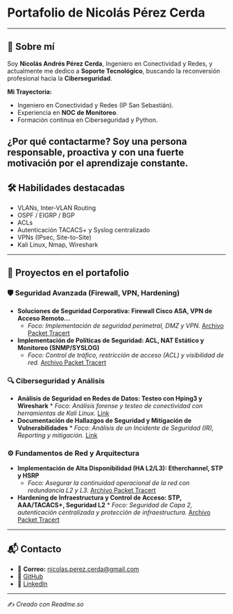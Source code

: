 #  **Portafolio de Nicolás Pérez Cerda**

---

## 👤 Sobre mí

Soy **Nicolás Andrés Pérez Cerda**, Ingeniero en Conectividad y Redes, y actualmente me dedico a **Soporte Tecnológico**, buscando la reconversión profesional hacia la **Ciberseguridad**.

**Mi Trayectoria:**
* Ingeniero en Conectividad y Redes (IP San Sebastián).
* Experiencia en **NOC de Monitoreo**.
* Formación continua en Ciberseguridad y Python.

**¿Por qué contactarme?**
Soy una persona **responsable, proactiva** y con una fuerte motivación por el aprendizaje constante.
---
## 🛠️ Habilidades destacadas
- VLANs, Inter-VLAN Routing  
- OSPF / EIGRP / BGP  
- ACLs   
- Autenticación TACACS+ y Syslog centralizado  
- VPNs (IPsec, Site-to-Site)  
- Kali Linux, Nmap, Wireshark   

---
## 📁 Proyectos en el portafolio

### 🛡️ Seguridad Avanzada (Firewall, VPN, Hardening)
* **Soluciones de Seguridad Corporativa: Firewall Cisco ASA, VPN de Acceso Remoto...**
  * *Foco: Implementación de seguridad perimetral, DMZ y VPN.* [Archivo Packet Tracert](https://drive.google.com/file/d/19kWHh3tJvBpkttV4DVBgv-Ci5MAmPjTS/view?usp=drive_link)
* **Implementación de Políticas de Seguridad: ACL, NAT Estático y Monitoreo (SNMP/SYSLOG)**
  * *Foco: Control de tráfico, restricción de acceso (ACL) y visibilidad de red.* [Archivo Packet Tracert](https://drive.google.com/file/d/10arOpSYmTNtU1tFBdrxiF41rpPDDnyyI/view?usp=drive_link)

### 🔍 Ciberseguridad y Análisis
* **Análisis de Seguridad en Redes de Datos: Testeo con Hping3 y Wireshark** * *Foco: Análisis forense y testeo de conectividad con herramientas de Kali Linux.* [Link](https://docs.google.com/document/d/1F_2BTmyfGmp6yGGPQyK2txbxGLnvGvsa/edit?usp=drive_link&ouid=108335102691958278528&rtpof=true&sd=true)
* **Documentación de Hallazgos de Seguridad y Mitigación de Vulnerabilidades** * *Foco: Análisis de un Incidente de Seguridad (IR), Reporting y mitigación.* [Link](https://docs.google.com/document/d/1-taIb7uiCI1fEmRRwx-gy71bD6BMYhLW/edit?usp=drive_link&ouid=108335102691958278528&rtpof=true&sd=true)


### ⚙️ Fundamentos de Red y Arquitectura
* **Implementación de Alta Disponibilidad (HA L2/L3): Etherchannel, STP y HSRP**
  * *Foco: Asegurar la continuidad operacional de la red con redundancia L2 y L3.* [Archivo Packet Tracert](https://drive.google.com/file/d/1iHEpsGeqPmi9f6oS6rK3UVzp7UwSXa9y/view?usp=drive_link)
* **Hardening de Infraestructura y Control de Acceso: STP, AAA/TACACS+, Seguridad L2** * *Foco: Seguridad de Capa 2, autenticación centralizada y protección de infraestructura.* [Archivo Packet Tracert](https://drive.google.com/file/d/1_lOJIwCNiEJEWDgi3_F3XRmY0Wy-Zu7a/view?usp=drive_link)

---

## 📬 Contacto
- 📧 **Correo:** nicolas.perez.cerda@gmail.com  
- 🐙 [GitHub](https://github.com/Recnico)  
- 💼 [LinkedIn](https://www.linkedin.com/in/nicolasperezcerda/)  

---

✍️ *Creado con Readme.so*
